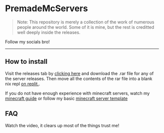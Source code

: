 # PremadeMcServers
> Note: This repository is merely a collection of the work of numerous people around the world. Some of it is mine, but the rest is creditted well deeply inside the releases.

Follow my socials bro!

---
## How to install
Visit the releases tab by [clicking here](https://github.com/SimerLol/PremadeMcServers/releases) and download the .rar file for any of the server releases. Then move all the contents of the rar file into a blank nix repl [on replit.](https://replit.new).

If you do not have enough experience with minecraft servers, watch my [minecraft guide](https://youtube.com) or follow my basic [minecraft server template](https://replit.com/@SimerLol/Minecraft-Server-Template)

## FAQ
Watch the video, it clears up most of the things trust me!
